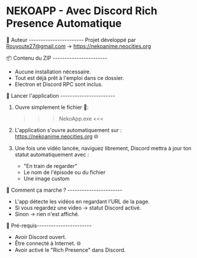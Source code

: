 NEKOAPP - Avec Discord Rich Presence Automatique
===========================================

👤 Auteur -----------------------
Projet développé par Rouyoute27@gmail.com
→ https://nekoanime.neocities.org



📦 Contenu du ZIP -----------------------
- Aucune installation nécessaire.
- Tout est déjà prêt à l'emploi dans ce dossier.
- Electron et Discord RPC sont inclus.



🚀 Lancer l'application -----------------------
1. Ouvre simplement le fichier 📁:
   >>> NekoApp.exe <<<

2. L'application s'ouvre automatiquement sur :
   https://nekoanime.neocities.org 🌐

3. Une fois une vidéo lancée, naviguez librement, Discord mettra à jour
ton statut automatiquement avec :
   - "En train de regarder"
   - Le nom de l'épisode ou du fichier
   - Une image custom



🧠 Comment ça marche ? -----------------------

- L'app détecte les vidéos en regardant l’URL de la page.
- Si vous regardez une video → statut Discord activé.
- Sinon → rien n'est affiché.



🔧 Pré-requis-----------------------

- Avoir Discord ouvert.
- Être connecté à Internet. 🌐
- Avoir activé le "Rich Presence" dans Discord.
